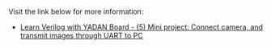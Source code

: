 Visit the link below for more information:  
+ [Learn Verilog with YADAN Board - (5) Mini project: Connect camera, and transmit images through UART to PC](https://verimake.com/d/189)  
